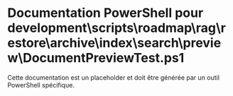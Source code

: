 # Documentation PowerShell pour development\scripts\roadmap\rag\restore\archive\index\search\preview\DocumentPreviewTest.ps1

Cette documentation est un placeholder et doit être générée par un outil PowerShell spécifique.
